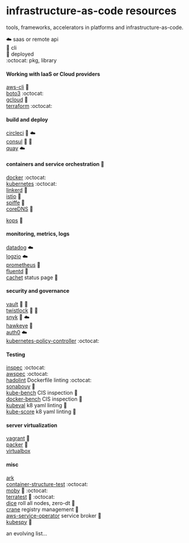 # infrastructure-as-code resources
tools, frameworks, accelerators in platforms and infrastructure-as-code.  

:cloud:     saas or remote api  
:wrench:    cli  
:whale:     deployed  
:octocat:   pkg, library 

#### Working with IaaS or Cloud providers

[aws-cli](https://docs.aws.amazon.com/cli/latest/userguide/installing.html) :wrench:  
[boto3](https://boto3.readthedocs.io/en/latest/) :octocat:  
[gcloud](https://cloud.google.com/sdk/install) :wrench:  
[terraform](https://www.terraform.io) :octocat:  

#### build and deploy

[circleci](https://circleci.com) :wrench: :cloud:  
[consul](https://www.consul.io/) :wrench: :whale:  
[quay](https://quay.io) :cloud:  

#### containers and service orchestration :wrench:

[docker](https://docs.docker.com) :octocat:  
[kubernetes](https://kubernetes.io) :octocat:  
[linkerd](https://linkerd.io) :whale:  
[istio](https://github.com/istio/istio) :whale:  
[spiffe](https://spiffe.io) :whale:  
[coreDNS](https://coredns.io) :whale:  

[kops](https://github.com/kubernetes/kops) :wrench:  

#### monitoring, metrics, logs

[datadog](https://datadoghq.com) :cloud:  
[logzio](https://logz.io) :cloud:  
[prometheus](https://prometheus.io) :whale:  
[fluentd](https://www.fluentd.org) :whale:  
[cachet](https://github.com/CachetHQ/Cachet) status page :whale:  

#### security and governance

[vault](https://vaultproject.io) :wrench: :whale:  
[twistlock](https://twistlock.com) :wrench: :whale:  
[snyk](https://snyk.io/) :wrench: :cloud:  
[hawkeye](https://github.com/hawkeyesec/scanner-cli) :wrench:  
[auth0](https://auth0.com) :cloud:  
[kubernetes-policy-controller](https://github.com/Azure/kubernetes-policy-controller) :octocat:  

#### Testing

[inspec](https://www.inspec.io) :octocat:  
[awspec](https://github.com/k1LoW/awspec) :octocat:  
[hadolint](https://github.com/hadolint/hadolint) Dockerfile linting :octocat:  
[sonabouy](https://github.com/heptio/sonobuoy) :whale:  
[kube-bench](https://github.com/aquasecurity/kube-bench) CIS inspection :wrench:  
[docker-bench](https://github.com/docker/docker-bench-security) CIS inspection :wrench:  
[kubeval](https://github.com/garethr/kubeval) k8 yaml linting :wrench:  
[kube-score](https://github.com/zegl/kube-score) k8 yaml linting :wrench:  

#### server virtualization

[vagrant](https://www.vagrantup.com)  :wrench:  
[packer](https://www.packer.io)  :wrench:  
[virtualbox](https://www.virtualbox.org)  

#### misc

[ark](https://github.com/heptio/ark)  
[container-structure-test](https://github.com/GoogleContainerTools/container-structure-test) :octocat:  
[moby](https://github.com/moby) :wrench: :octocat:  
[terratest](https://github.com/gruntwork-io/terratest) :wrench: :octocat:  
[dice](https://github.com/dmathieu/dice) roll all nodes, zero-dt :wrench:  
[crane](https://github.com/google/go-containerregistry/blob/master/cmd/crane/doc/crane.md) registry management :wrench:  
[aws-service-operator](https://github.com/awslabs/aws-service-operator) service broker :whale:  
[kubespy](https://github.com/pulumi/kubespy) :wrench:  

an evolving list...